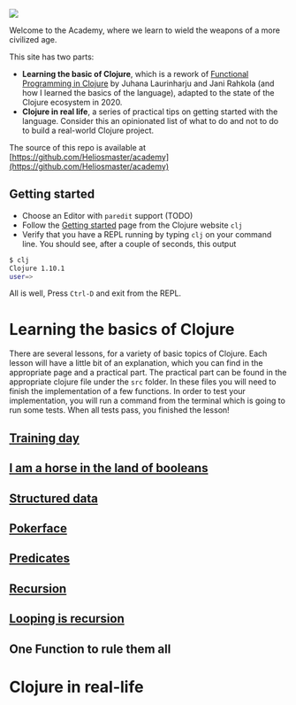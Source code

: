 

![](https://imgs.xkcd.com/comics/lisp_cycles.png)

Welcome to the Academy, where we learn to wield the weapons of a more civilized age.

This site has two parts:

- **Learning the basic of Clojure**, which is a rework of [Functional Programming in Clojure](https://iloveponies.github.io/) by Juhana Laurinharju and Jani Rahkola (and how I learned the basics of the language), adapted to the state of the Clojure ecosystem in 2020.
- **Clojure in real life**, a series of practical tips on getting started with the language. Consider this an opinionated list of what to do and not to do to build a real-world Clojure project. 

The source of this repo is available at [https://github.com/Heliosmaster/academy](https://github.com/Heliosmaster/academy) 

## Getting started


- Choose an Editor with `paredit` support (TODO)
- Follow the [Getting started](https://clojure.org/guides/getting_started) page from the Clojure website `clj`
- Verify that you have a REPL running by typing `clj` on your command line. You should see, after a couple of seconds, this output

```bash
$ clj
Clojure 1.10.1
user=>
```

All is well, Press `Ctrl-D` and exit from the REPL.

# Learning the basics of Clojure

There are several lessons, for a variety of basic topics of Clojure. Each lesson will have a little bit of an explanation, which you can find in the appropriate page and a practical part.
The practical part can be found in the appropriate clojure file under the `src` folder. In these files you will need to finish the implementation of a few functions. In order to test your implementation, you will run a command from the terminal which is going to run some tests. When all tests pass, you finished the lesson!


## [Training day](training-day)

## [I am a horse in the land of booleans](i-am-a-horse-in-a-land-of-booleans)

## [Structured data](structured-data)

<!-- ## Style -->

## [Pokerface](pokerface)

## [Predicates](predicates)

## [Recursion](recursion)

## [Looping is recursion](looping-is-recursion)

## One Function to rule them all

# Clojure in real-life